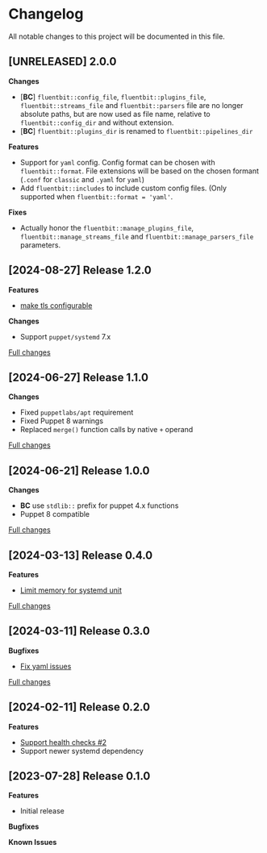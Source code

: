 # Changelog

All notable changes to this project will be documented in this file.

## [UNRELEASED] 2.0.0

**Changes**
 - [**BC**] `fluentbit::config_file`, `fluentbit::plugins_file`, `fluentbit::streams_file`
    and `fluentbit::parsers` file are no longer absolute paths, but are now used
    as file name, relative to `fluentbit::config_dir` and without extension.
 - [**BC**] `fluentbit::plugins_dir` is renamed to `fluentbit::pipelines_dir`

**Features**
 - Support for `yaml` config. Config format can be chosen with `fluentbit::format`.
    File extensions will be based on the chosen formant (`.conf` for `classic` and
    `.yaml` for `yaml`)
 - Add `fluentbit::includes` to include custom config files. (Only supported when
    `fluentbit::format = 'yaml'`.

**Fixes**
 - Actually honor the `fluentbit::manage_plugins_file`, `fluentbit::manage_streams_file`
    and `fluentbit::manage_parsers_file` parameters.

## [2024-08-27] Release 1.2.0

**Features**
 - [make tls configurable](https://github.com/deric/puppet-fluentbit/pull/6)

**Changes**
 - Support `puppet/systemd` 7.x

[Full changes](https://github.com/deric/puppet-fluentbit/compare/v1.1.0...v1.2.0)

## [2024-06-27] Release 1.1.0

**Changes**
 - Fixed `puppetlabs/apt` requirement
 - Fixed Puppet 8 warnings
 - Replaced `merge()` function calls by native `+` operand

[Full changes](https://github.com/deric/puppet-fluentbit/compare/v1.0.0...v1.1.0)


## [2024-06-21] Release 1.0.0

**Changes**
 - **BC** use `stdlib::` prefix for puppet 4.x functions
 - Puppet 8 compatible

[Full changes](https://github.com/deric/puppet-fluentbit/compare/v0.4.0...v1.0.0)


## [2024-03-13] Release 0.4.0

**Features**
 - [Limit memory for systemd unit](https://github.com/deric/puppet-fluentbit/pull/5)


[Full changes](https://github.com/deric/puppet-fluentbit/compare/v0.3.0...v0.4.0)


## [2024-03-11] Release 0.3.0

**Bugfixes**
 - [Fix yaml issues](https://github.com/deric/puppet-fluentbit/pull/4)


[Full changes](https://github.com/deric/puppet-fluentbit/compare/v0.2.0...v0.3.0)


## [2024-02-11] Release 0.2.0

**Features**

 - [Support health checks #2](https://github.com/deric/puppet-fluentbit/pull/2)
 - Support newer systemd dependency


## [2023-07-28] Release 0.1.0

**Features**

 - Initial release

**Bugfixes**

**Known Issues**

